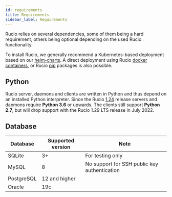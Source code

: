 ```yaml
---
id: requirements
title: Requirements
sidebar_label: Requirements
---
```


Rucio relies on several dependencies, some of them being a hard requirement,
others being optional depending on the used Rucio functionality.

To install Rucio, we generally recommend a Kubernetes-based deployment based on
our [helm-charts](https://github.com/rucio/helm-charts). A direct deployment
using Rucio [docker containers](https://hub.docker.com/u/rucio), or Rucio
[pip](https://pypi.org/project/rucio/) packages is also possible.

## Python

Rucio server, daemons and clients are written in Python and thus depend on an
installed Python interpreter. Since the Rucio [1.24](release-notes/1.24.0)
release servers and daemons require **Python 3.6** or upwards. The clients still
support **Python 2.7**, but will drop support with the Rucio 1.29 LTS release in
July 2022.

## Database

Database   | Supported version | Note
-----------| ----------------- | ---------
SQLite     | 3+                | For testing only
MySQL      | 8                 | No support for SSH public key authentication
PostgreSQL | 12 and higher     |
Oracle     | 19c               |
